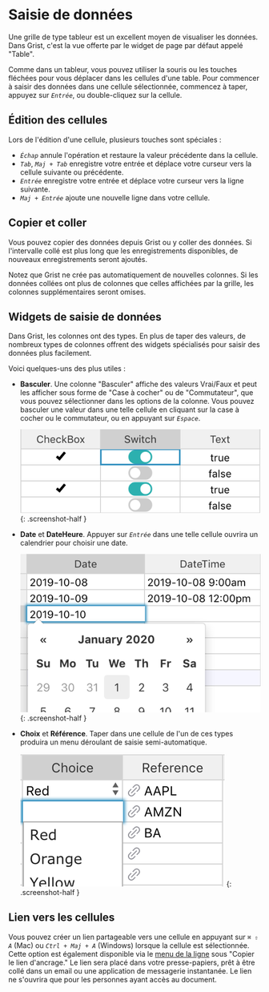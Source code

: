 # Saisie de données

Une grille de type tableur est un excellent moyen de visualiser les données. Dans Grist, c'est la vue
offerte par le widget de page par défaut appelé "Table".

Comme dans un tableur, vous pouvez utiliser la souris ou les touches fléchées pour vous déplacer dans les
cellules d'une table. Pour commencer à saisir des données dans une cellule sélectionnée, commencez à taper,
appuyez sur <code class="keys">*Entrée*</code>, ou double-cliquez sur la cellule.

## Édition des cellules

Lors de l'édition d'une cellule, plusieurs touches sont spéciales :

 * <code class="keys">*Échap*</code> annule l'opération et restaure la valeur précédente dans la cellule.
 * <code class="keys">*Tab*</code>, <code class="keys">*Maj* + *Tab*</code>
   enregistre votre entrée et déplace votre curseur vers la cellule suivante ou précédente.
 * <code class="keys">*Entrée*</code> enregistre votre entrée et déplace votre curseur vers la ligne suivante.
 * <code class="keys">*Maj* + *Entrée*</code> ajoute une nouvelle ligne dans votre cellule.

## Copier et coller

Vous pouvez copier des données depuis Grist ou y coller des données. Si l'intervalle collé est
plus long que les enregistrements disponibles, de nouveaux enregistrements seront ajoutés.

Notez que Grist ne crée pas automatiquement de nouvelles colonnes. Si les données collées
ont plus de colonnes que celles affichées par la grille, les colonnes supplémentaires seront omises.

## Widgets de saisie de données

Dans Grist, les colonnes ont des types. En plus de taper des valeurs, de nombreux types de colonnes
offrent des widgets spécialisés pour saisir des données plus facilement.

Voici quelques-uns des plus utiles :

- **Basculer**. Une colonne "Basculer" affiche des valeurs Vrai/Faux et peut les afficher
  sous forme de "Case à cocher" ou de "Commutateur", que vous pouvez sélectionner dans les
  options de la colonne. Vous pouvez basculer une valeur dans une telle cellule en cliquant sur la
  case à cocher ou le commutateur, ou en appuyant sur <code class="keys">*Espace*</code>.

  *![toggle-edit](images/toggle-edit.png)*
  {: .screenshot-half }

- **Date** et **DateHeure**. Appuyer sur <code class="keys">*Entrée*</code> dans une telle
  cellule ouvrira un calendrier pour choisir une date.

  *![date-edit](images/date-edit.png)*
  {: .screenshot-half }

- **Choix** et **Référence**. Taper dans une cellule de l'un de ces types produira un
  menu déroulant de saisie semi-automatique.

  *![choice-edit](images/choice-edit.png)*
  {: .screenshot-half }

## Lien vers les cellules

Vous pouvez créer un lien partageable vers une cellule en appuyant sur <code class="keys">*⌘* *⇧* *A*</code> (Mac)
ou <code class="keys">*Ctrl* + *Maj* + *A*</code> (Windows) lorsque la cellule est sélectionnée.
Cette option est également disponible via le [menu de la ligne](widget-table.md#row-operations) sous "Copier le lien d'ancrage."
Le lien sera placé dans votre presse-papiers, prêt à être collé dans un email ou une application de messagerie instantanée.
Le lien ne s'ouvrira que pour les personnes ayant accès au document.